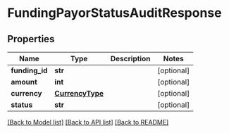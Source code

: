 # FundingPayorStatusAuditResponse

## Properties
Name | Type | Description | Notes
------------ | ------------- | ------------- | -------------
**funding_id** | **str** |  | [optional] 
**amount** | **int** |  | [optional] 
**currency** | [**CurrencyType**](CurrencyType.md) |  | [optional] 
**status** | **str** |  | [optional] 

[[Back to Model list]](../README.md#documentation-for-models) [[Back to API list]](../README.md#documentation-for-api-endpoints) [[Back to README]](../README.md)


